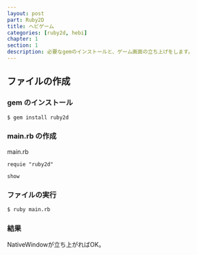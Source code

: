 ```yaml
---
layout: post
part: Ruby2D
title: ヘビゲーム
categories: [ruby2d, hebi]
chapter: 1
section: 1
description: 必要なgemのインストールと、ゲーム画面の立ち上げをします。
---
```


## ファイルの作成

### gem のインストール

```bash
$ gem install ruby2d
```

### main.rb の作成

main.rb

```
requie "ruby2d"

show
```

### ファイルの実行

```bash
$ ruby main.rb
```

### 結果

NativeWindowが立ち上がればOK。
